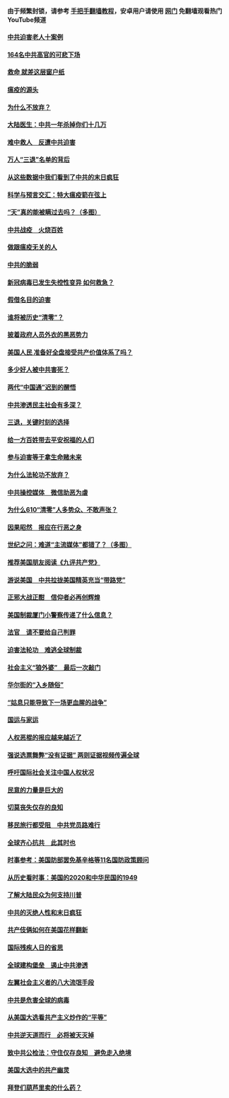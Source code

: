 #### 由于频繁封锁，请参考 [手把手翻墙教程](https://github.com/gfw-breaker/guides/wiki/)，安卓用户请使用 [网门](https://github.com/gfw-breaker/nogfw/blob/master/dl.md?t=01241300) 免翻墙观看热门YouTube频道 

#### [中共迫害老人十案例](../pages/251/418831.md?t=01241300) 

#### [164名中共高官的可悲下场](../pages/251/418676.md?t=01241300) 

#### [救命 就差这层窗户纸](../pages/251/418706.md?t=01241300) 

#### [瘟疫的源头](../pages/251/418661.md?t=01241300) 

#### [为什么不放弃？](../pages/251/418691.md?t=01241300) 

#### [大陆医生：中共一年杀掉你们十几万](../pages/251/418670.md?t=01241300) 

#### [难中救人　反遭中共迫害](../pages/251/418414.md?t=01241300) 

#### [万人“三退”名单的背后](../pages/251/418505.md?t=01241300) 

#### [从这些数据中我们看到了中共的末日疯狂](../pages/251/418420.md?t=01241300) 

#### [科学与预言交汇：特大瘟疫箭在弦上](../pages/251/418266.md?t=01241300) 

#### [“天”真的能被瞒过去吗？（多图）](../pages/251/418308.md?t=01241300) 

#### [中共战疫　火烧百姓](../pages/251/418220.md?t=01241300) 

#### [做跟瘟疫无关的人](../pages/251/418171.md?t=01241300) 

#### [中共的脆弱](../pages/251/418196.md?t=01241300) 

#### [新冠病毒已发生失控性变异 如何救急？](../pages/251/418032.md?t=01241300) 

#### [假借名目的迫害](../pages/251/418055.md?t=01241300) 

#### [谁将被历史“清零”？](../pages/251/417485.md?t=01241300) 

#### [披着政府人员外衣的黑恶势力](../pages/251/417442.md?t=01241300) 

#### [美国人民 准备好全盘接受共产价值体系了吗？](../pages/251/417491.md?t=01241300) 

#### [多少好人被中共害死？](../pages/251/417144.md?t=01241300) 

#### [两代“中国通”迟到的醒悟](../pages/251/417064.md?t=01241300) 

#### [中共渗透民主社会有多深？](../pages/251/417063.md?t=01241300) 

#### [三退，关键时刻的选择](../pages/251/416969.md?t=01241300) 

#### [给一方百姓带去平安祝福的人们](../pages/251/416941.md?t=01241300) 

#### [参与迫害等于拿生命赌未来](../pages/251/416856.md?t=01241300) 

#### [为什么法轮功不放弃？](../pages/251/416864.md?t=01241300) 

#### [中共操控媒体　微信助恶为虐](../pages/251/416724.md?t=01241300) 

#### [为什么610“清零”人多势众、不敢声张？](../pages/251/416632.md?t=01241300) 

#### [因果昭然　报应在行恶之身](../pages/251/416582.md?t=01241300) 

#### [世纪之问：难道“主流媒体”都错了？（多图）](../pages/251/416571.md?t=01241300) 

#### [推荐美国朋友阅读《九评共产党》](../pages/251/416510.md?t=01241300) 

#### [游说美国　中共拉拢美国精英充当“带路党”](../pages/251/416529.md?t=01241300) 

#### [正邪大战正酣　信仰者必再创辉煌](../pages/251/416433.md?t=01241300) 

#### [美国制裁厦门小警察传递了什么信息？](../pages/251/416432.md?t=01241300) 

#### [法官　请不要给自己判罪](../pages/251/416379.md?t=01241300) 

#### [迫害法轮功　难逃全球制裁](../pages/251/416380.md?t=01241300) 

#### [社会主义“狼外婆”　最后一次敲门](../pages/251/416394.md?t=01241300) 

#### [华尔街的“入乡随俗”](../pages/251/416395.md?t=01241300) 

#### [“姑息只能导致下一场更血腥的战争”](../pages/251/416223.md?t=01241300) 

#### [国运与家运](../pages/251/416224.md?t=01241300) 

#### [人权恶棍的报应越来越近了](../pages/251/416276.md?t=01241300) 

#### [强说选票舞弊“没有证据” 两则证据视频传遍全球](../pages/251/416227.md?t=01241300) 

#### [呼吁国际社会关注中国人权状况](../pages/251/416135.md?t=01241300) 

#### [民意的力量是巨大的](../pages/251/416222.md?t=01241300) 

#### [切莫丧失仅存的良知](../pages/251/416134.md?t=01241300) 

#### [移民旅行都受阻　中共党员路难行](../pages/251/416033.md?t=01241300) 

#### [全球齐心抗共　此其时也](../pages/251/415989.md?t=01241300) 

#### [时事参考：美国防部罢免基辛格等11名国防政策顾问](../pages/251/415970.md?t=01241300) 

#### [从历史看时事：美国的2020和中华民国的1949](../pages/251/415949.md?t=01241300) 

#### [了解大陆民众为何支持川普](../pages/251/415950.md?t=01241300) 

#### [中共的灭绝人性和末日疯狂](../pages/251/415944.md?t=01241300) 

#### [共产伎俩如何在美国花样翻新](../pages/251/415908.md?t=01241300) 

#### [国际残疾人日的省思](../pages/251/415849.md?t=01241300) 

#### [全球建构堡垒　遏止中共渗透](../pages/251/415850.md?t=01241300) 

#### [左翼社会主义者的八大流氓手段](../pages/251/415802.md?t=01241300) 

#### [中共是危害全球的病毒](../pages/251/415569.md?t=01241300) 

#### [从美国大选看共产主义炒作的“平等”](../pages/251/415654.md?t=01241300) 

#### [中共逆天道而行　必将被天灭掉](../pages/251/415626.md?t=01241300) 

#### [致中共公检法：守住仅存良知　避免走入绝境](../pages/251/415627.md?t=01241300) 

#### [美国大选中的共产幽灵](../pages/251/415618.md?t=01241300) 

#### [拜登们葫芦里卖的什么药？](../pages/251/415531.md?t=01241300) 

